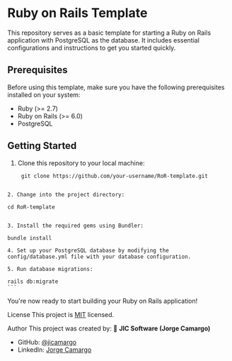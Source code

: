 # Ruby on Rails Template

This repository serves as a basic template for starting a Ruby on Rails application with PostgreSQL as the database. It includes essential configurations and instructions to get you started quickly.

## Prerequisites

Before using this template, make sure you have the following prerequisites installed on your system:

- Ruby (>= 2.7)
- Ruby on Rails (>= 6.0)
- PostgreSQL

## Getting Started

1. Clone this repository to your local machine:

   ```
    git clone https://github.com/your-username/RoR-template.git
  ```

2. Change into the project directory:

  ```
    cd RoR-template
  ```

3. Install the required gems using Bundler:

  ```
    bundle install
  ```
4. Set up your PostgreSQL database by modifying the config/database.yml file with your database configuration.

5. Run database migrations:

   ```
    rails db:migrate
    ```

You're now ready to start building your Ruby on Rails application!

License
This project is [MIT](./LICENSE) licensed.

Author
This project was created by: 
👤 **JIC Software (Jorge Camargo)**
- GitHub: [@jicamargo](https://github.com/jicamargo)
- LinkedIn: [Jorge Camargo](https://www.linkedin.com/in/jorgecamargog/?locale=en_US)
